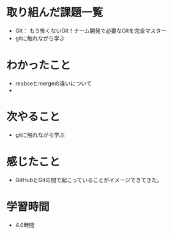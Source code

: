 # 取り組んだ課題一覧

- Git： もう怖くないGit！チーム開発で必要なGitを完全マスター
- gitに触れながら学ぶ

# わかったこと
- reabseとmergeの違いについて
- 
# 次やること

- gitに触れながら学ぶ

# 感じたこと

- GitHubとGitの間で起こっていることがイメージできてきた。

# 学習時間
- 4.0時間